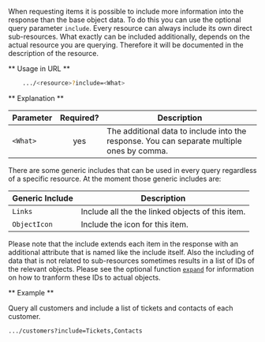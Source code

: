 When requesting items it is possible to include more information into the response than the base object data. To do this you can use the optional query parameter ```include```. Every resource can always include its own direct sub-resources. What exactly can be included additionally, depends on the actual resource you are querying. Therefore it will be documented in the description of the resource. 

** Usage in URL **
``` bash
    .../<resource>?include=<What>
```


** Explanation **

|Parameter|Required?|Description|
|-|:-:|-|
|```<What>```|yes|The additional data to include into the response. You can separate multiple ones by comma.|

There are some generic includes that can be used in every query regardless of a specific resource. At the moment those generic includes are: 

|Generic Include|Description|
|-|-|
|```Links```|Include all the the linked objects of this item.|
|```ObjectIcon```|Include the icon for this item.|

Please note that the include extends each item in the response with an additional attribute that is named like the include itself. Also the including of data that is not related to sub-resources sometimes results in a list of IDs of the relevant objects. Please see the optional function [```expand```](#expand_objects) for information on how to tranform these IDs to actual objects.


** Example **

Query all customers and include a list of tickets and contacts of each customer.

``` bash
.../customers?include=Tickets,Contacts
```